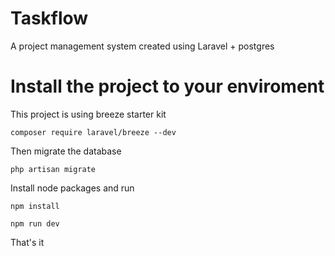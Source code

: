 # Taskflow

A project management system created using Laravel + postgres

# Install the project to your enviroment
This project is using breeze starter kit

```
composer require laravel/breeze --dev
```

Then migrate the database

```
php artisan migrate
```

Install node packages and run

```
npm install
```

```
npm run dev
```

That's it